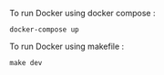 To run Docker using docker compose :
    
    docker-compose up

To run Docker using makefile :
    
    make dev

